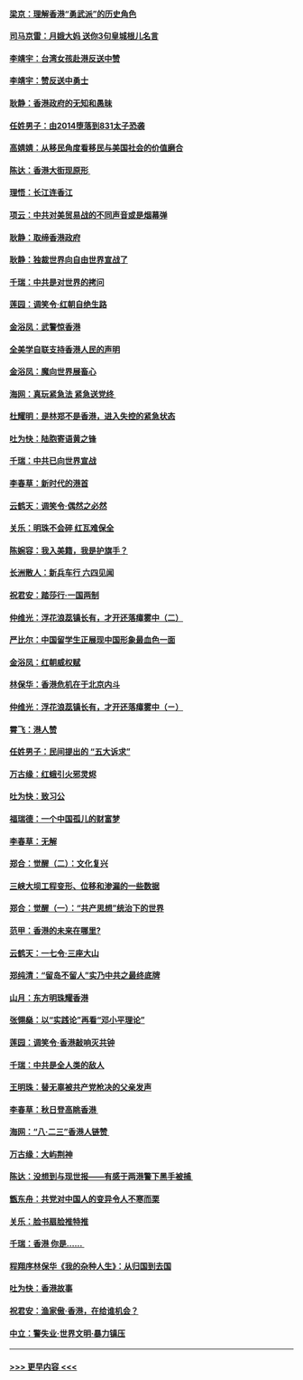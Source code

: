 #### [梁京：理解香港“勇武派”的历史角色](../pages/nsc993/n11498006.md?t=09040855) 
#### [司马京雷：月娥大妈  送你3句皇城根儿名言](../pages/nsc993/n11497885.md?t=09040855) 
#### [李靖宇：台湾女孩赴港反送中赞](../pages/nsc993/n11497721.md?t=09040855) 
#### [李靖宇：赞反送中勇士](../pages/nsc993/n11497452.md?t=09040855) 
#### [耿静：香港政府的无知和愚昧](../pages/nsc993/n11494238.md?t=09040855) 
#### [任姓男子：由2014堕落到831太子恐袭](../pages/nsc993/n11496683.md?t=09040855) 
#### [高婧婧：从移民角度看移民与美国社会的价值磨合](../pages/nsc993/n11495757.md?t=09040855) 
#### [陈达：香港大街现原形 ](../pages/nsc993/n11495441.md?t=09040855) 
#### [理悟：长江连香江](../pages/nsc993/n11495377.md?t=09040855) 
#### [项云：中共对美贸易战的不同声音或是烟幕弹](../pages/nsc993/n11494929.md?t=09040855) 
#### [耿静：取缔香港政府](../pages/nsc993/n11494218.md?t=09040855) 
#### [耿静：独裁世界向自由世界宣战了](../pages/nsc993/n11494190.md?t=09040855) 
#### [千瑞：中共是对世界的拷问](../pages/nsc993/n11493021.md?t=09040855) 
#### [莲园：调笑令‧红朝自绝生路](../pages/nsc993/n11493011.md?t=09040855) 
#### [金浴凤：武警惊香港](../pages/nsc993/n11492994.md?t=09040855) 
#### [全美学自联支持香港人民的声明](../pages/nsc993/n11492630.md?t=09040855) 
#### [金浴凤：魔向世界展畜心](../pages/nsc993/n11492599.md?t=09040855) 
#### [海网：真玩紧急法 紧急送党终 ](../pages/nsc993/n11492535.md?t=09040855) 
#### [杜耀明：是林郑不是香港，进入失控的紧急状态](../pages/nsc993/n11491420.md?t=09040855) 
#### [吐为快：陆胞寄语黄之锋](../pages/nsc993/n11491117.md?t=09040855) 
#### [千瑞：中共已向世界宣战](../pages/nsc993/n11490123.md?t=09040855) 
#### [李春草：新时代的港首](../pages/nsc993/n11489864.md?t=09040855) 
#### [云鹤天：调笑令·偶然之必然](../pages/nsc993/n11489701.md?t=09040855) 
#### [关乐：明珠不会碎 红瓦难保全](../pages/nsc993/n11489647.md?t=09040855) 
#### [陈婉容：我入美籍，我是护旗手？](../pages/nsc993/n11487908.md?t=09040855) 
#### [长洲散人：新兵车行 六四见闻](../pages/nsc993/n11487729.md?t=09040855) 
#### [祝君安：踏莎行‧一国两制](../pages/nsc993/n11487699.md?t=09040855) 
#### [仲维光：浮花浪蕊镇长有，才开还落瘴雾中（二）](../pages/nsc993/n11483286.md?t=09040855) 
#### [严比尔：中国留学生正展现中国形象最血色一面](../pages/nsc993/n11485145.md?t=09040855) 
#### [金浴凤：红朝威权赋](../pages/nsc993/n11485191.md?t=09040855) 
#### [林保华：香港危机在于北京内斗](../pages/nsc993/n11484593.md?t=09040855) 
#### [仲维光：浮花浪蕊镇长有，才开还落瘴雾中（ㄧ）](../pages/nsc993/n11483259.md?t=09040855) 
#### [霄飞：港人赞](../pages/nsc993/n11482957.md?t=09040855) 
#### [任姓男子：民间提出的 “五大诉求”](../pages/nsc993/n11482897.md?t=09040855) 
#### [万古缘：红蛾引火邪灵烬](../pages/nsc993/n11482886.md?t=09040855) 
#### [吐为快：致习公](../pages/nsc993/n11482867.md?t=09040855) 
#### [福瑞德：一个中国孤儿的财富梦](../pages/nsc993/n11482817.md?t=09040855) 
#### [李春草：无解](../pages/nsc993/n11482791.md?t=09040855) 
#### [郑合：觉醒（二）：文化复兴](../pages/nsc993/n11478025.md?t=09040855) 
#### [三峡大坝工程变形、位移和渗漏的一些数据](../pages/nsc993/n11478232.md?t=09040855) 
#### [郑合：觉醒（一）：“共产思想”统治下的世界](../pages/nsc993/n11477663.md?t=09040855) 
#### [范甲：香港的未来在哪里?](../pages/nsc993/n11477249.md?t=09040855) 
#### [云鹤天：一七令·三座大山](../pages/nsc993/n11477192.md?t=09040855) 
#### [郑纯清：“留岛不留人”实乃中共之最终底牌](../pages/nsc993/n11476160.md?t=09040855) 
#### [山月：东方明珠耀香港](../pages/nsc993/n11476077.md?t=09040855) 
#### [张翎燊：以“实践论”再看“邓小平理论”](../pages/nsc993/n11475733.md?t=09040855) 
#### [莲园：调笑令‧香港敲响灭共钟](../pages/nsc993/n11475723.md?t=09040855) 
#### [千瑞：中共是全人类的敌人](../pages/nsc993/n11475329.md?t=09040855) 
#### [王明珠：替无辜被共产党枪决的父亲发声](../pages/nsc993/n11474570.md?t=09040855) 
#### [李春草：秋日登高眺香港 ](../pages/nsc993/n11474491.md?t=09040855) 
#### [海网：“八·二三”香港人链赞 ](../pages/nsc993/n11474538.md?t=09040855) 
#### [万古缘：大屿荆神](../pages/nsc993/n11474401.md?t=09040855) 
#### [陈达：没想到与现世报——有感于两港警下黑手被捕 ](../pages/nsc993/n11472557.md?t=09040855) 
#### [甑东舟：共党对中国人的变异令人不寒而栗](../pages/nsc993/n11472496.md?t=09040855) 
#### [关乐：脸书扇脸推特推](../pages/nsc993/n11472488.md?t=09040855) 
#### [千瑞：香港  你是…… ](../pages/nsc993/n11472459.md?t=09040855) 
#### [程翔序林保华《我的杂种人生》：从归国到去国](../pages/nsc993/n11472369.md?t=09040855) 
#### [吐为快：香港故事](../pages/nsc993/n11471931.md?t=09040855) 
#### [祝君安：渔家傲‧香港，在给谁机会？](../pages/nsc993/n11469718.md?t=09040855) 
#### [中立：警失业‧世界文明‧暴力镇压](../pages/nsc993/n11467566.md?t=09040855) 

----
#### [ >>> 更早内容 <<< ](../indexes/nsc993-earlier.md)
